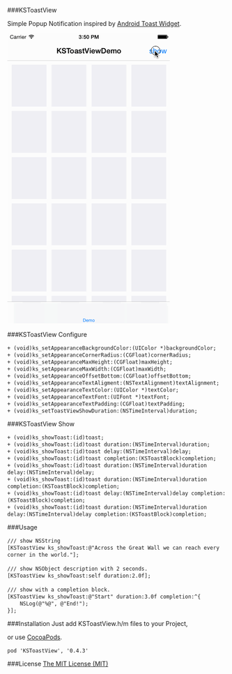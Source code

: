 ###KSToastView

Simple Popup Notification inspired by [Android Toast Widget](http://developer.android.com/intl/zh-cn/guide/topics/ui/notifiers/toasts.html).

![ScreenShot](./ScreenShot/ScreenShot.gif)

###KSToastView Configure
```
+ (void)ks_setAppearanceBackgroundColor:(UIColor *)backgroundColor;
+ (void)ks_setAppearanceCornerRadius:(CGFloat)cornerRadius;
+ (void)ks_setAppearanceMaxHeight:(CGFloat)maxHeight;
+ (void)ks_setAppearanceMaxWidth:(CGFloat)maxWidth;
+ (void)ks_setAppearanceOffsetBottom:(CGFloat)offsetBottom;
+ (void)ks_setAppearanceTextAligment:(NSTextAlignment)textAlignment;
+ (void)ks_setAppearanceTextColor:(UIColor *)textColor;
+ (void)ks_setAppearanceTextFont:(UIFont *)textFont;
+ (void)ks_setAppearanceTextPadding:(CGFloat)textPadding;
+ (void)ks_setToastViewShowDuration:(NSTimeInterval)duration;
```
###KSToastView Show
```
+ (void)ks_showToast:(id)toast;
+ (void)ks_showToast:(id)toast duration:(NSTimeInterval)duration;
+ (void)ks_showToast:(id)toast delay:(NSTimeInterval)delay;
+ (void)ks_showToast:(id)toast completion:(KSToastBlock)completion;
+ (void)ks_showToast:(id)toast duration:(NSTimeInterval)duration delay:(NSTimeInterval)delay;
+ (void)ks_showToast:(id)toast duration:(NSTimeInterval)duration completion:(KSToastBlock)completion;
+ (void)ks_showToast:(id)toast delay:(NSTimeInterval)delay completion:(KSToastBlock)completion;
+ (void)ks_showToast:(id)toast duration:(NSTimeInterval)duration delay:(NSTimeInterval)delay completion:(KSToastBlock)completion;
```

###Usage
```
/// show NSString
[KSToastView ks_showToast:@"Across the Great Wall we can reach every corner in the world."];

/// show NSObject description with 2 seconds.
[KSToastView ks_showToast:self duration:2.0f];

/// show with a completion block.
[KSToastView ks_showToast:@"Start" duration:3.0f completion:^{
    NSLog(@"%@", @"End!");
}];
```

###Installation
Just add KSToastView.h/m files to your Project,

or use [CocoaPods](https://cocoapods.org).
```
pod 'KSToastView', '0.4.3'
```


###License
[The MIT License (MIT)](./LICENSE)
